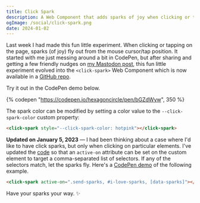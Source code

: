 ```yaml
---
title: Click Spark
description: A Web Component that adds sparks of joy when clicking or tapping on the page.
ogImage: /social/click-spark.png
date: 2024-01-02
---
```


Last week I had made this fun little experiment. When clicking or tapping on the page, sparks (of joy) fly out from the mouse cursor/tap position. It started with me just messing around a bit in CodePen, but after sharing and getting a few friendly nudges on [my Mastodon post](https://mastodon.social/@hexagoncircle@fosstodon.org/111659424760546483), this fun little experiment evolved into the `<click-spark>` Web Component which is now available in a [GitHub repo](https://github.com/hexagoncircle/click-spark).

Try it out in the CodePen demo below.

{% codepen "https://codepen.io/hexagoncircle/pen/bGZdWyw", 350 %}

The spark color can be modified by setting a color value to the `--click-spark-color` custom property:

```html
<click-spark style="--click-spark-color: hotpink"></click-spark>
```

**Updated on January 5, 2023** — I had been thinking about a case where I'd like to have click sparks, but only when clicking on particular elements. I've updated the [code](https://github.com/hexagoncircle/click-spark) so that an `active-on` attribute can be set on the custom element to target a comma-separated list of selectors. If any of the selectors match, let the sparks fly. Here's a [CodePen demo](https://codepen.io/hexagoncircle/pen/rNReOPd) of the following example.

```html
<click-spark active-on=".send-sparks, #i-love-sparks, [data-sparks]"></click-spark>
```

Have your sparks your way. ✨


